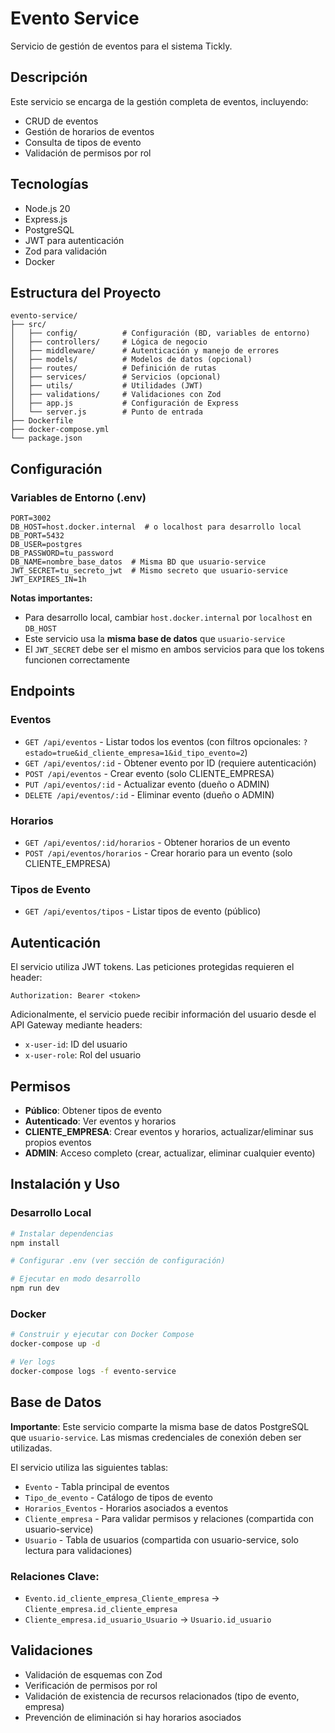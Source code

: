 # Evento Service

Servicio de gestión de eventos para el sistema Tickly.

## Descripción

Este servicio se encarga de la gestión completa de eventos, incluyendo:
- CRUD de eventos
- Gestión de horarios de eventos
- Consulta de tipos de evento
- Validación de permisos por rol

## Tecnologías

- Node.js 20
- Express.js
- PostgreSQL
- JWT para autenticación
- Zod para validación
- Docker

## Estructura del Proyecto

```
evento-service/
├── src/
│   ├── config/          # Configuración (BD, variables de entorno)
│   ├── controllers/     # Lógica de negocio
│   ├── middleware/      # Autenticación y manejo de errores
│   ├── models/          # Modelos de datos (opcional)
│   ├── routes/          # Definición de rutas
│   ├── services/        # Servicios (opcional)
│   ├── utils/           # Utilidades (JWT)
│   ├── validations/     # Validaciones con Zod
│   ├── app.js           # Configuración de Express
│   └── server.js        # Punto de entrada
├── Dockerfile
├── docker-compose.yml
└── package.json
```

## Configuración

### Variables de Entorno (.env)

```env
PORT=3002
DB_HOST=host.docker.internal  # o localhost para desarrollo local
DB_PORT=5432
DB_USER=postgres
DB_PASSWORD=tu_password
DB_NAME=nombre_base_datos  # Misma BD que usuario-service
JWT_SECRET=tu_secreto_jwt  # Mismo secreto que usuario-service
JWT_EXPIRES_IN=1h
```

**Notas importantes:**
- Para desarrollo local, cambiar `host.docker.internal` por `localhost` en `DB_HOST`
- Este servicio usa la **misma base de datos** que `usuario-service`
- El `JWT_SECRET` debe ser el mismo en ambos servicios para que los tokens funcionen correctamente

## Endpoints

### Eventos

- `GET /api/eventos` - Listar todos los eventos (con filtros opcionales: `?estado=true&id_cliente_empresa=1&id_tipo_evento=2`)
- `GET /api/eventos/:id` - Obtener evento por ID (requiere autenticación)
- `POST /api/eventos` - Crear evento (solo CLIENTE_EMPRESA)
- `PUT /api/eventos/:id` - Actualizar evento (dueño o ADMIN)
- `DELETE /api/eventos/:id` - Eliminar evento (dueño o ADMIN)

### Horarios

- `GET /api/eventos/:id/horarios` - Obtener horarios de un evento
- `POST /api/eventos/horarios` - Crear horario para un evento (solo CLIENTE_EMPRESA)

### Tipos de Evento

- `GET /api/eventos/tipos` - Listar tipos de evento (público)

## Autenticación

El servicio utiliza JWT tokens. Las peticiones protegidas requieren el header:
```
Authorization: Bearer <token>
```

Adicionalmente, el servicio puede recibir información del usuario desde el API Gateway mediante headers:
- `x-user-id`: ID del usuario
- `x-user-role`: Rol del usuario

## Permisos

- **Público**: Obtener tipos de evento
- **Autenticado**: Ver eventos y horarios
- **CLIENTE_EMPRESA**: Crear eventos y horarios, actualizar/eliminar sus propios eventos
- **ADMIN**: Acceso completo (crear, actualizar, eliminar cualquier evento)

## Instalación y Uso

### Desarrollo Local

```bash
# Instalar dependencias
npm install

# Configurar .env (ver sección de configuración)

# Ejecutar en modo desarrollo
npm run dev
```

### Docker

```bash
# Construir y ejecutar con Docker Compose
docker-compose up -d

# Ver logs
docker-compose logs -f evento-service
```

## Base de Datos

**Importante**: Este servicio comparte la misma base de datos PostgreSQL que `usuario-service`. Las mismas credenciales de conexión deben ser utilizadas.

El servicio utiliza las siguientes tablas:
- `Evento` - Tabla principal de eventos
- `Tipo_de_evento` - Catálogo de tipos de evento
- `Horarios_Eventos` - Horarios asociados a eventos
- `Cliente_empresa` - Para validar permisos y relaciones (compartida con usuario-service)
- `Usuario` - Tabla de usuarios (compartida con usuario-service, solo lectura para validaciones)

### Relaciones Clave:
- `Evento.id_cliente_empresa_Cliente_empresa` → `Cliente_empresa.id_cliente_empresa`
- `Cliente_empresa.id_usuario_Usuario` → `Usuario.id_usuario`

## Validaciones

- Validación de esquemas con Zod
- Verificación de permisos por rol
- Validación de existencia de recursos relacionados (tipo de evento, empresa)
- Prevención de eliminación si hay horarios asociados

